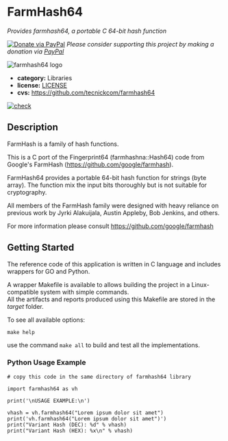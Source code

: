 # FarmHash64

*Provides farmhash64, a portable C 64-bit hash function*

[![Donate via PayPal](https://img.shields.io/badge/donate-paypal-87ceeb.svg)](https://www.paypal.com/cgi-bin/webscr?cmd=_donations&currency_code=GBP&business=paypal@tecnick.com&item_name=donation%20for%20farmhash64%20project)
*Please consider supporting this project by making a donation via [PayPal](https://www.paypal.com/cgi-bin/webscr?cmd=_donations&currency_code=GBP&business=paypal@tecnick.com&item_name=donation%20for%20farmhash64%20project)*

![farmhash64 logo](doc/images/logo.png)

* **category:**    Libraries
* **license:**     [LICENSE](https://github.com/tecnickcom/farmhash64/blob/main/LICENSE)
* **cvs:**         https://github.com/tecnickcom/farmhash64

[![check](https://github.com/tecnickcom/farmhash64/actions/workflows/check.yaml/badge.svg)](https://github.com/tecnickcom/farmhash64/actions/workflows/check.yaml)



## Description

FarmHash is a family of hash functions.

This is a C port of the Fingerprint64 (farmhashna::Hash64) code from Google's FarmHash
(https://github.com/google/farmhash).

FarmHash64 provides a portable 64-bit hash function for strings (byte array).
The function mix the input bits thoroughly but is not suitable for cryptography.

All members of the FarmHash family were designed with heavy reliance on previous work by Jyrki Alakuijala, Austin Appleby, Bob Jenkins, and others.

For more information please consult https://github.com/google/farmhash



## Getting Started

The reference code of this application is written in C language and includes wrappers for GO and Python.

A wrapper Makefile is available to allows building the project in a Linux-compatible system with simple commands.  
All the artifacts and reports produced using this Makefile are stored in the *target* folder.  

To see all available options:
```
make help
```

use the command ```make all``` to build and test all the implementations.


### Python Usage Example

```
# copy this code in the same directory of farmhash64 library

import farmhash64 as vh

print('\nUSAGE EXAMPLE:\n')

vhash = vh.farmhash64("Lorem ipsum dolor sit amet")
print('vh.farmhash64("Lorem ipsum dolor sit amet")')
print("Variant Hash (DEC): %d" % vhash)
print("Variant Hash (HEX): %x\n" % vhash)
```
